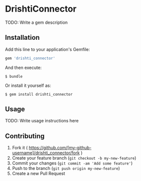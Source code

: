 # DrishtiConnector

TODO: Write a gem description

## Installation

Add this line to your application's Gemfile:

```ruby
gem 'drishti_connector'
```

And then execute:

    $ bundle

Or install it yourself as:

    $ gem install drishti_connector

## Usage

TODO: Write usage instructions here

## Contributing

1. Fork it ( https://github.com/[my-github-username]/drishti_connector/fork )
2. Create your feature branch (`git checkout -b my-new-feature`)
3. Commit your changes (`git commit -am 'Add some feature'`)
4. Push to the branch (`git push origin my-new-feature`)
5. Create a new Pull Request
